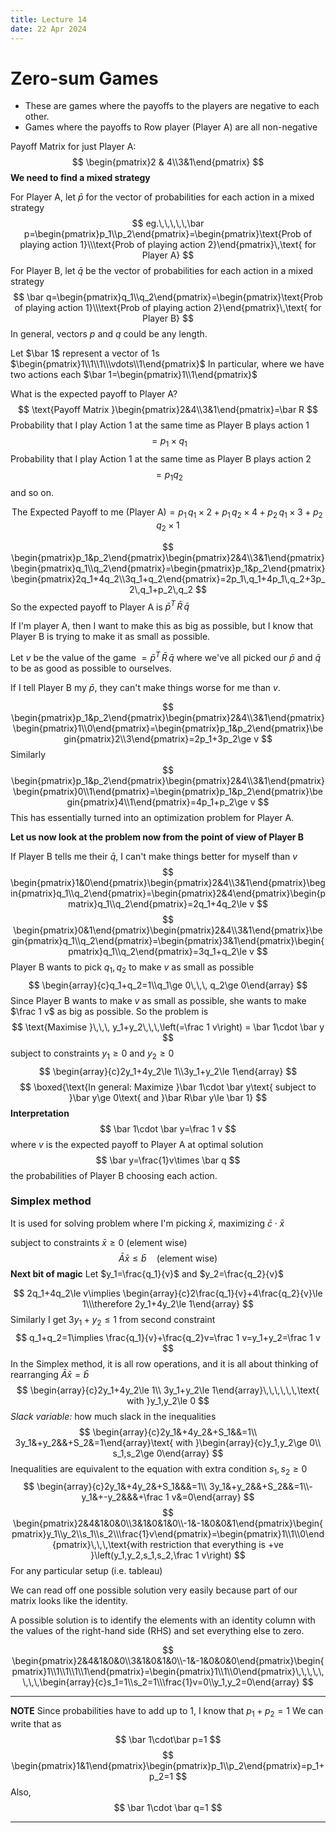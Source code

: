 ```yaml
---
title: Lecture 14
date: 22 Apr 2024
---
```

# Zero-sum Games
- These are games where the payoffs to the players are negative to each other.
- Games where the payoffs to Row player (Player A) are all non-negative

Payoff Matrix for just Player A:
$$
\begin{pmatrix}2 & 4\\3&1\end{pmatrix}
$$
**We need to find a mixed strategy**

For Player A, let $\bar p$ for the vector of probabilities for each action in a mixed strategy
$$
eg.\,\,\,\,\,\bar p=\begin{pmatrix}p_1\\p_2\end{pmatrix}=\begin{pmatrix}\text{Prob of playing action 1}\\\text{Prob of playing action 2}\end{pmatrix}\,\text{ for Player A}
$$
For Player B, let $\bar q$ be the vector of probabilities for each action in a mixed strategy
$$
\bar q=\begin{pmatrix}q_1\\q_2\end{pmatrix}=\begin{pmatrix}\text{Prob of playing action 1}\\\text{Prob of playing action 2}\end{pmatrix}\,\text{ for Player B}
$$
In general, vectors $p$ and $q$ could be any length.

Let $\bar 1$ represent a vector of 1s $\begin{pmatrix}1\\1\\1\\\vdots\\1\end{pmatrix}$
In particular, where we have two actions each $\bar 1=\begin{pmatrix}1\\1\end{pmatrix}$

What is the expected payoff to Player A?
$$
\text{Payoff Matrix }\begin{pmatrix}2&4\\3&1\end{pmatrix}=\bar R
$$
Probability that I play Action 1 at the same time as Player B plays action 1
$$
=p_1\times q_1
$$
Probability that I play Action 1 at the same time as Player B plays action 2
$$
=p_1q_2
$$
and so on.

$$
\text{The Expected Payoff to me (Player A)}=p_1\,q_1\times 2+p_1\,q_2\times 4+p_2\,q_1\times 3+p_2\,q_2\times 1
$$

$$
\begin{pmatrix}p_1&p_2\end{pmatrix}\begin{pmatrix}2&4\\3&1\end{pmatrix}\begin{pmatrix}q_1\\q_2\end{pmatrix}=\begin{pmatrix}p_1&p_2\end{pmatrix}\begin{pmatrix}2q_1+4q_2\\3q_1+q_2\end{pmatrix}=2p_1\,q_1+4p_1\,q_2+3p_2\,q_1+p_2\,q_2
$$
So the expected payoff to Player A is $\bar p^T\,\bar R\,\bar q$

If I'm player A, then I want to make this as big as possible, but I know that Player B is trying to make it as small as possible.

Let $v$ be the value of the game $=\bar p^T\,\bar R\,\bar q$ where we've all picked our $\bar p$ and $\bar q$ to be as good as possible to ourselves.

If I tell Player B my $\bar p$, they can't make things worse for me than $v$.

$$
\begin{pmatrix}p_1&p_2\end{pmatrix}\begin{pmatrix}2&4\\3&1\end{pmatrix}\begin{pmatrix}1\\0\end{pmatrix}=\begin{pmatrix}p_1&p_2\end{pmatrix}\begin{pmatrix}2\\3\end{pmatrix}=2p_1+3p_2\ge v
$$
Similarly
$$
\begin{pmatrix}p_1&p_2\end{pmatrix}\begin{pmatrix}2&4\\3&1\end{pmatrix}\begin{pmatrix}0\\1\end{pmatrix}=\begin{pmatrix}p_1&p_2\end{pmatrix}\begin{pmatrix}4\\1\end{pmatrix}=4p_1+p_2\ge v
$$
This has essentially turned into an optimization problem for Player A.

**Let us now look at the problem now from the point of view of Player B**

If Player B tells me their $\bar q$, I can't make things better for myself than $v$
$$
\begin{pmatrix}1&0\end{pmatrix}\begin{pmatrix}2&4\\3&1\end{pmatrix}\begin{pmatrix}q_1\\q_2\end{pmatrix}=\begin{pmatrix}2&4\end{pmatrix}\begin{pmatrix}q_1\\q_2\end{pmatrix}=2q_1+4q_2\le v
$$
$$
\begin{pmatrix}0&1\end{pmatrix}\begin{pmatrix}2&4\\3&1\end{pmatrix}\begin{pmatrix}q_1\\q_2\end{pmatrix}=\begin{pmatrix}3&1\end{pmatrix}\begin{pmatrix}q_1\\q_2\end{pmatrix}=3q_1+q_2\le v
$$
Player B wants to pick $q_1,\, q_2$ to make $v$ as small as possible
$$
\begin{array}{c}q_1+q_2=1\\q_1\ge 0\,\,\, q_2\ge 0\end{array}
$$
Since Player B wants to make $v$ as small as possible, she wants to make $\frac 1 v$ as big as possible. So the problem is
$$
\text{Maximise }\,\,\, y_1+y_2\,\,\,\left(=\frac 1 v\right) = \bar 1\cdot \bar y
$$
subject to constraints $y_1\ge 0$ and $y_2\ge 0$
$$
\begin{array}{c}2y_1+4y_2\le 1\\3y_1+y_2\le 1\end{array}
$$
$$
\boxed{\text{In general: Maximize }\bar 1\cdot \bar y\text{ subject to }\bar y\ge 0\text{ and }\bar R\bar y\le \bar 1}
$$
**Interpretation**
$$
\bar 1\cdot \bar y=\frac 1 v
$$
where $v$ is the expected payoff to Player A at optimal solution
$$
\bar y=\frac{1}v\times \bar q
$$
the probabilities of Player B choosing each action.
### Simplex method 
It is used for solving problem where I'm picking $\bar x$, maximizing $\bar c\cdot \bar x$

subject to constraints $\bar x\ge 0$ (element wise)
$$
\bar A\bar x\le \bar b\,\,\,\,\,\,\,\text{(element wise)}
$$
**Next bit of magic**
Let $y_1=\frac{q_1}{v}$ and $y_2=\frac{q_2}{v}$

$$
2q_1+4q_2\le v\implies \begin{array}{c}2\frac{q_1}{v}+4\frac{q_2}{v}\le 1\\\therefore 2y_1+4y_2\le 1\end{array}
$$
Similarly I get $3y_1+y_2\le 1$ from second constraint
$$
q_1+q_2=1\implies \frac{q_1}{v}+\frac{q_2}v=\frac 1 v=y_1+y_2=\frac 1 v
$$
In the Simplex method, it is all row operations, and it is all about thinking of rearranging $\bar A\bar x=\bar b$
$$
\begin{array}{c}2y_1+4y_2\le 1\\ 3y_1+y_2\le 1\end{array}\,\,\,\,\,\,\text{ with }y_1,y_2\le 0
$$
*Slack variable:* how much slack in the inequalities
$$
\begin{array}{c}2y_1&+4y_2&+S_1&&=1\\ 3y_1&+y_2&&+S_2&=1\end{array}\text{ with }\begin{array}{c}y_1,y_2\ge 0\\ s_1,s_2\ge 0\end{array}
$$
Inequalities are equivalent to the equation with extra condition $s_1,\, s_2\ge 0$
$$
\begin{array}{c}2y_1&+4y_2&+S_1&&&=1\\ 3y_1&+y_2&&+S_2&&=1\\-y_1&+-y_2&&&+\frac 1 v&=0\end{array}
$$
$$
\begin{pmatrix}2&4&1&0&0\\3&1&0&1&0\\-1&-1&0&0&1\end{pmatrix}\begin{pmatrix}y_1\\y_2\\s_1\\s_2\\\frac{1}v\end{pmatrix}=\begin{pmatrix}1\\1\\0\end{pmatrix}\,\,\,\text{with restriction that everything is +ve }\left(y_1,y_2,s_1,s_2,\frac 1 v\right)
$$
For any particular setup (i.e. tableau)

We can read off one possible solution very easily because part of our matrix looks like the identity.

A possible solution is to identify the elements with an identity column with the values of the right-hand side (RHS) and set everything else to zero.

$$
\begin{pmatrix}2&4&1&0&0\\3&1&0&1&0\\-1&-1&0&0&0\end{pmatrix}\begin{pmatrix}1\\1\\1\\1\\1\end{pmatrix}=\begin{pmatrix}1\\1\\0\end{pmatrix}\,\,\,\,\,\,\,\,\begin{array}{c}s_1=1\\s_2=1\\\frac{1}v=0\\y_1,y_2=0\end{array}
$$

___
**NOTE**
Since probabilities have to add up to 1, I know that $p_1+p_2=1$
We can write that as
$$
\bar 1\cdot\bar p=1
$$
$$
\begin{pmatrix}1&1\end{pmatrix}\begin{pmatrix}p_1\\p_2\end{pmatrix}=p_1+p_2=1
$$
Also,
$$
\bar 1\cdot \bar q=1
$$
___


